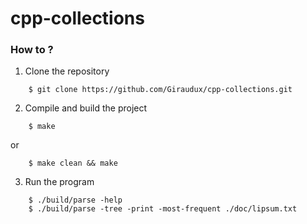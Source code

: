 cpp-collections
===============

### How to ?

1.  Clone the repository

```shell
    $ git clone https://github.com/Giraudux/cpp-collections.git
```

2.  Compile and build the project

```shell
    $ make
```

or

```shell
    $ make clean && make
```

3.  Run the program

```shell
    $ ./build/parse -help
    $ ./build/parse -tree -print -most-frequent ./doc/lipsum.txt
```
